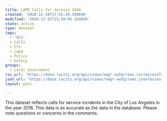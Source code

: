 ```yaml
---
title: LAPD Calls for Service 2016
created: '2020-11-10T17:52:39.399040'
modified: '2020-12-02T15:58:05.324658'
state: active
type: dataset
tags:
  - '911'
  - Calls
  - Cfs
  - Lapd
  - Police
  - Safety
groups:
  - Local Government
csv_url: 'https://data.lacity.org/api/views/xwgr-xw5q/rows.csv?accessType=DOWNLOAD'
json_url: 'https://data.lacity.org/api/views/xwgr-xw5q/rows.json?accessType=DOWNLOAD'
layout: post

---
```

This dataset reflects calls for service incidents in the City of Los Angeles in the year 2016. This data is as accurate as the data in the database. Please note questions or concerns in the comments.
